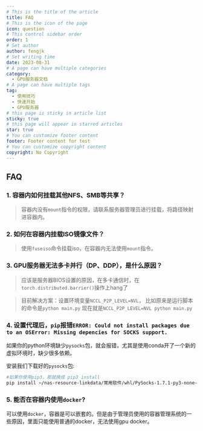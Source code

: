 ```yaml
---
# This is the title of the article
title: FAQ
# This is the icon of the page
icon: question
# This control sidebar order
order: 1
# Set author
author: fengjk
# Set writing time
date: 2023-08-31
# A page can have multiple categories
category:
  - GPU服务器文档
# A page can have multiple tags
tag:
  - 使用技巧
  - 快速开始
  - GPU服务器
# this page is sticky in article list
sticky: true
# this page will appear in starred articles
star: true
# You can customize footer content
footer: Footer content for test
# You can customize copyright content
copyright: No Copyright
---
```


## **FAQ**

### 1. 容器内如何挂载其他NFS、SMB等共享？
>容器内没有`mount`指令的权限，请联系服务器管理员进行挂载，将路径映射进容器内。

### 2. 如何在容器内挂载ISO镜像文件？
>使用`fuseiso`命令挂载iso，在容器内无法使用`mount`指令。


### 3. GPU服务器无法多卡并行（DP、DDP），是什么原因？
>应该是服务器BIOS设置的原因，在多卡通信时，在`torch.distributed.barrier()`操作上hang了

>目前解决方案：设置环境变量`NCCL_P2P_LEVEL=NVL`，
比如原来是运行脚本的命令是`python main.py` 现在就是`NCCL_P2P_LEVEL=NVL python main.py`

### 4. 设置代理后，`pip`报错`ERROR: Could not install packages due to an OSError: Missing depencies for SOCKS support.`
如果你的python环境缺少`pysocks`包，就会报错，尤其是使用conda开了一个新的虚拟环境时，缺少很多依赖。

安装我们下载好的`pysocks`包:
```bash
#如果你使用pip3，那就换成 pip3 install
pip install ~/nas-resource-linkdata/常用软件/whl/PySocks-1.7.1-py3-none-any.whl
```

### 5. 能否在容器内使用`docker`?
可以使用`docker`，容器是可以嵌套的。但是由于管理员使用的容器管理系统的一些原因，里面只能使用普通的docker，无法使用gpu docker。
